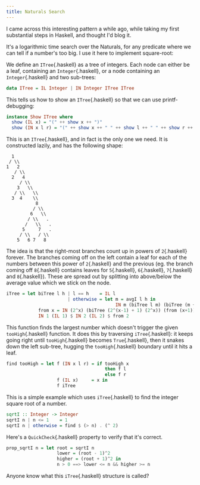 ```yaml
---
title: Naturals Search
---
```

I came across this interesting pattern a while ago, while taking
my first substantial steps in Haskell, and thought I'd blog it.

It's a logarithmic time search over the Naturals, for any
predicate where we can tell if a number's too big. I use it
here to implement square-root:

We define an `ITree`{.haskell} as a tree of integers. Each node can either
be a leaf, containing an `Integer`{.haskell}, or a node containing an
`Integer`{.haskell} and two sub-trees:

```haskell
data ITree = IL Integer | IN Integer ITree ITree
```

This tells us how to show an `ITree`{.haskell} so that we can use
printf-debugging:

```haskell
instance Show ITree where
  show (IL x) = "(" ++ show x ++ ")"
  show (IN x l r) = "(" ++ show x ++ " " ++ show l ++ " " ++ show r ++ ")"
```

This is an `ITree`{.haskell}, and in fact is the only one we need.
It is constructed lazily, and has the following shape:

```
  1
 / \\
1   2
   / \\
  2   4
     / \\
    3   \\
   / \\   \\
  3  4    \\
           8
          / \\
         6   \\
        / \\   .
       /   \\   .
      5     7   .
     / \\   / \\
    5   6 7   8
```

The idea is that the right-most branches count up in powers of
`2`{.haskell} forever. The branches coming off on the left contain a leaf
for each of the numbers between this power of `2`{.haskell} and the previous
(eg. the branch coming off `8`{.haskell} contains leaves for `5`{.haskell}, `6`{.haskell}, `7`{.haskell} and `8`{.haskell}).
These are spread out by splitting into above/below the average
value which we stick on the node.

```haskell
iTree = let biTree l h | l == h    = IL l
                       | otherwise = let m = avgI l h in
                                         IN m (biTree l m) (biTree (m + 1) h)
            from x = IN (2^x) (biTree (2^(x-1) + 1) (2^x)) (from (x+1)) in
            IN 1 (IL 1) $ IN 2 (IL 2) $ from 2
```

This function finds the largest number which doesn't trigger the
given `tooHigh`{.haskell} function. It does this by traversing `iTree`{.haskell}: it
keeps going right until `tooHigh`{.haskell} becomes `True`{.haskell}, then it snakes down
the left sub-tree, hugging the `tooHigh`{.haskell} boundary until it hits a
leaf.

```haskell
find tooHigh = let f (IN x l r) = if tooHigh x
                                     then f l
                                     else f r
                   f (IL x)     = x in
                   f iTree
```

This is a simple example which uses `iTree`{.haskell} to find the integer
square root of a number.

```haskell
sqrtI :: Integer -> Integer
sqrtI n | n <= 1    = 1
sqrtI n | otherwise = find $ (> n) . (^ 2)
```

Here's a `QuickCheck`{.haskell} property to verify that it's correct.

```haskell
prop_sqrtI n = let root = sqrtI n
                   lower = (root - 1)^2
                   higher = (root + 1)^2 in
                   n > 0 ==> lower <= n && higher >= n
```

Anyone know what this `iTree`{.haskell} structure is called?
